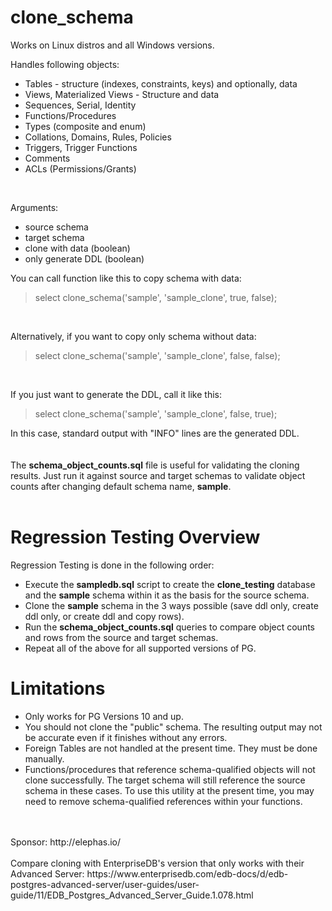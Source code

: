 # clone_schema

Works on Linux distros and all Windows versions.

Handles following objects:

* Tables - structure (indexes, constraints, keys) and optionally, data
* Views, Materialized Views - Structure and data
* Sequences, Serial, Identity
* Functions/Procedures
* Types (composite and enum)
* Collations, Domains, Rules, Policies
* Triggers, Trigger Functions
* Comments
* ACLs (Permissions/Grants)

<br/>

Arguments:
* source schema
* target schema
* clone with data (boolean)
* only generate DDL (boolean)

You can call function like this to copy schema with data:
<br/>
>select clone_schema('sample', 'sample_clone', true, false);
<br/>

Alternatively, if you want to copy only schema without data:
<br/>
>select clone_schema('sample', 'sample_clone', false, false);
<br/>

If you just want to generate the DDL, call it like this:
<br/>
>select clone_schema('sample', 'sample_clone', false, true);

In this case, standard output with "INFO" lines are the generated DDL.
<br/><br/><br/>
The **schema_object_counts.sql** file is useful for validating the cloning results.  Just run it against source and target schemas to validate object counts after changing default schema name, **sample**.
<br/><br/>

# Regression Testing Overview
Regression Testing is done in the following order:
* Execute the **sampledb.sql** script to create the **clone_testing** database and the **sample** schema within it as the basis for the source schema.
* Clone the **sample** schema in the 3 ways possible (save ddl only, create ddl only, or create ddl and copy rows).
* Run the **schema_object_counts.sql** queries to compare object counts and rows from the source and target schemas.
* Repeat all of the above for all supported versions of PG.

# Limitations
* Only works for PG Versions 10 and up.
* You should not clone the "public" schema.  The resulting output may not be accurate even if it finishes without any errors.
* Foreign Tables are not handled at the present time.  They must be done manually.
* Functions/procedures that reference schema-qualified objects will not clone successfully.  The target schema will still reference the source schema in these cases.  To use this utility at the present time, you may need to remove schema-qualified references within your functions.
<br/>
<br/>
Sponsor:
 http://elephas.io/
<br/>
<br/> 
Compare cloning with EnterpriseDB's version that only works with their Advanced Server:
https://www.enterprisedb.com/edb-docs/d/edb-postgres-advanced-server/user-guides/user-guide/11/EDB_Postgres_Advanced_Server_Guide.1.078.html

 
 
 

